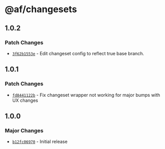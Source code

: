 # @af/changesets

## 1.0.2

### Patch Changes

- [`3f62b1553e`](https://bitbucket.org/atlassian/atlassian-frontend/commits/3f62b1553e) - Edit changeset config to reflect true base branch.

## 1.0.1

### Patch Changes

- [`fd8441122b`](https://bitbucket.org/atlassian/atlassian-frontend/commits/fd8441122b) - Fix changeset wrapper not working for major bumps with UX changes

## 1.0.0

### Major Changes

- [`b12fc06970`](https://bitbucket.org/atlassian/atlassian-frontend/commits/b12fc06970) - Initial release

